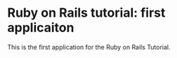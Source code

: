 # Ruby on Rails tutorial: first applicaiton

This is the first application for the Ruby on Rails Tutorial. 
